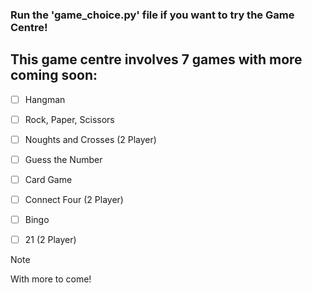 ### Run the 'game_choice.py' file if you want to try the Game Centre! 

## This game centre involves 7 games with more coming soon:

- [ ] Hangman
- [ ] Rock, Paper, Scissors
- [ ] Noughts and Crosses (2 Player)
- [ ] Guess the Number
- [ ] Card Game
- [ ] Connect Four (2 Player)
- [ ] Bingo 
- [ ] 21 (2 Player)


> [!note]
With more to come!

